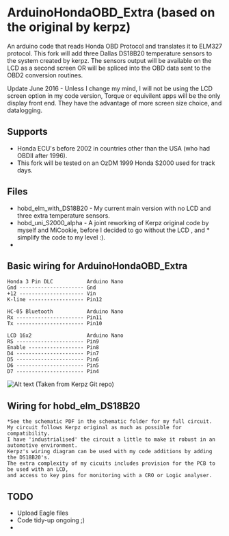 ArduinoHondaOBD_Extra (based on the original by kerpz)
===========

An arduino code that reads Honda OBD Protocol and translates it to ELM327 protocol.
This fork will add three Dallas DS18B20 temperature sensors to the system created by kerpz.
The sensors output will be available on the LCD as a second screen OR will be spliced into the OBD data sent to the OBD2 conversion routines.

Update June 2016 - Unless I change my mind, I will not be using the LCD screen option in my code version, Torque or equivilent apps will be the only display front end. They have the advantage of more screen size choice, and datalogging.

Supports
--------
* Honda ECU's before 2002 in countries other than the USA (who had OBDII after 1996).
* This fork will be tested on an OzDM 1999 Honda S2000 used for track days.


Files
-----
* hobd_elm_with_DS18B20 - My current main version with no LCD and three extra temperature sensors.
* hobd_uni_S2000_alpha - A joint reworking of Kerpz original code by myself and MiCookie, before I decided to go without the LCD , and * simplify the code to my level :). 
* 


Basic wiring for ArduinoHondaOBD_Extra
--------------------
    Honda 3 Pin DLC           Arduino Nano
    Gnd --------------------- Gnd
    +12 --------------------- Vin
    K-line ------------------ Pin12

    HC-05 Bluetooth           Arduino Nano               
    Rx ---------------------- Pin11
    Tx ---------------------- Pin10

    LCD 16x2                  Arduino Nano               
    RS ---------------------- Pin9
    Enable ------------------ Pin8
    D4 ---------------------- Pin7
    D5 ---------------------- Pin6
    D6 ---------------------- Pin5
    D7 ---------------------- Pin4

![Alt text](https://raw.github.com/kerpz/ArduinoHondaOBD/master/images/UNI_wiring.png "UNI Wiring Image")
(Taken from Kerpz Git repo)

Wiring for hobd_elm_DS18B20
--------------------
    *See the schematic PDF in the schematic folder for my full circuit.
    My circuit follows Kerpz original as much as possible for compatibility.
    I have 'industrialised' the circuit a little to make it robust in an automotive environment.
    Kerpz's wiring diagram can be used with my code additions by adding the DS18B20's. 
    The extra complexity of my cicuits includes provision for the PCB to be used with an LCD,
    and access to key pins for monitoring with a CRO or Logic analyser. 


TODO
-----
* Upload Eagle files
* Code tidy-up ongoing ;)
* 

